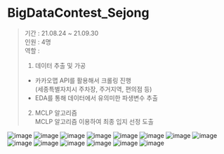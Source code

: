 # BigDataContest_Sejong
>기간 : 21.08.24 ~ 21.09.30  
>인원 : 4명  
>역할 :   
>1. 데이터 추출 및 가공  
>  - 카카오맵 API를 활용해서 크롤링 진행  
>  (세종특별자치시 주차장, 주거지역, 편의점 등)  
>  - EDA를 통해 데이터에서 유의미한 파생변수 추출 
>2. MCLP 알고리즘  
>  MCLP 알고리즘 이용하여 최종 입지 선정 도출   

![image](https://github.com/izzy80/BigDataContest_Sejong/assets/115052929/2b0d7d7e-bb3f-4e54-a7e7-3932ce42bd6d)
![image](https://github.com/izzy80/BigDataContest_Sejong/assets/115052929/0b7ecd73-f244-42fe-abd0-6c4b1a10c88a)
![image](https://github.com/izzy80/BigDataContest_Sejong/assets/115052929/711edb1a-f5b9-49b8-9aed-f59d5f60b698)
![image](https://github.com/izzy80/BigDataContest_Sejong/assets/115052929/50cfd022-0526-440d-b717-91244b2550b5)
![image](https://github.com/izzy80/BigDataContest_Sejong/assets/115052929/d876cd86-cae9-418b-b43d-559928deca1e)
![image](https://github.com/izzy80/BigDataContest_Sejong/assets/115052929/e13ecd52-46a7-4757-99cc-33afcec44990)
![image](https://github.com/izzy80/BigDataContest_Sejong/assets/115052929/f24efb6e-895f-44c2-a376-b5182c7cfc76)
![image](https://github.com/izzy80/BigDataContest_Sejong/assets/115052929/e65d01a7-fb18-4f7d-82b6-d7375caf865a)
![image](https://github.com/izzy80/BigDataContest_Sejong/assets/115052929/45674c79-e121-4660-9764-eb064a90d50e)
![image](https://github.com/izzy80/BigDataContest_Sejong/assets/115052929/c5ee3b92-881d-4669-886e-2ebef353e83b)
![image](https://github.com/izzy80/BigDataContest_Sejong/assets/115052929/77e70998-0f98-48be-8e1c-66a1bf9007b8)
![image](https://github.com/izzy80/BigDataContest_Sejong/assets/115052929/cfba51d7-6791-4c69-be76-680d77e9ead0)
![image](https://github.com/izzy80/BigDataContest_Sejong/assets/115052929/3cb8b0c6-401e-4a98-a882-52e7653524be)
![image](https://github.com/izzy80/BigDataContest_Sejong/assets/115052929/de8ffc14-d3e7-474e-892d-f116a5d0c7fd)
